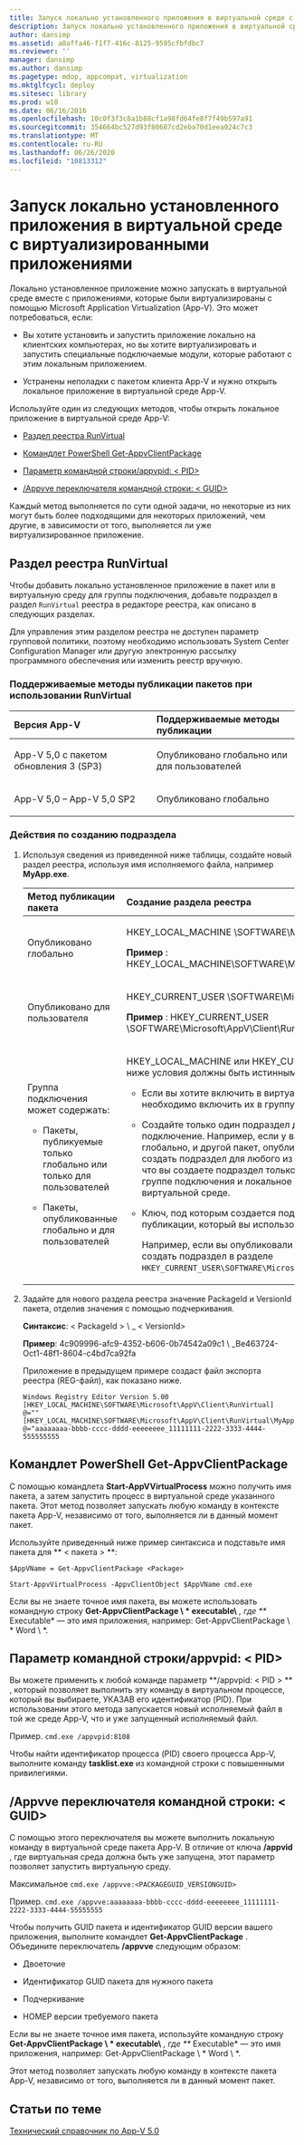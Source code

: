 ```yaml
---
title: Запуск локально установленного приложения в виртуальной среде с виртуализированными приложениями
description: Запуск локально установленного приложения в виртуальной среде с виртуализированными приложениями
author: dansimp
ms.assetid: a8affa46-f1f7-416c-8125-9595cfbfdbc7
ms.reviewer: ''
manager: dansimp
ms.author: dansimp
ms.pagetype: mdop, appcompat, virtualization
ms.mktglfcycl: deploy
ms.sitesec: library
ms.prod: w10
ms.date: 06/16/2016
ms.openlocfilehash: 10c0f3f3c8a1b88cf1a98fd64fe8f7f49b597a91
ms.sourcegitcommit: 354664bc527d93f80687cd2eba70d1eea024c7c3
ms.translationtype: MT
ms.contentlocale: ru-RU
ms.lasthandoff: 06/26/2020
ms.locfileid: "10813312"
---
```

# Запуск локально установленного приложения в виртуальной среде с виртуализированными приложениями


Локально установленное приложение можно запускать в виртуальной среде вместе с приложениями, которые были виртуализированы с помощью Microsoft Application Virtualization (App-V). Это может потребоваться, если:

-   Вы хотите установить и запустить приложение локально на клиентских компьютерах, но вы хотите виртуализировать и запустить специальные подключаемые модули, которые работают с этим локальным приложением.

-   Устранены неполадки с пакетом клиента App-V и нужно открыть локальное приложение в виртуальной среде App-V.

Используйте один из следующих методов, чтобы открыть локальное приложение в виртуальной среде App-V:

-   [Раздел реестра RunVirtual](#bkmk-runvirtual-regkey)

-   [Командлет PowerShell Get-AppvClientPackage](#bkmk-get-appvclientpackage-posh)

-   [Параметр командной строки/appvpid: &lt; PID&gt;](#bkmk-cl-switch-appvpid)

-   [/Appvve переключателя командной строки: &lt; GUID&gt;](#bkmk-cl-hook-switch-appvve)

Каждый метод выполняется по сути одной задачи, но некоторые из них могут быть более подходящими для некоторых приложений, чем другие, в зависимости от того, выполняется ли уже виртуализированное приложение.

## <a href="" id="bkmk-runvirtual-regkey"></a>Раздел реестра RunVirtual


Чтобы добавить локально установленное приложение в пакет или в виртуальную среду для группы подключения, добавьте подраздел в раздел `RunVirtual` реестра в редакторе реестра, как описано в следующих разделах.

Для управления этим разделом реестра не доступен параметр групповой политики, поэтому необходимо использовать System Center Configuration Manager или другую электронную рассылку программного обеспечения или изменить реестр вручную.

### <a href="" id="bkmk-"></a>Поддерживаемые методы публикации пакетов при использовании RunVirtual

<table>
<colgroup>
<col width="50%" />
<col width="50%" />
</colgroup>
<thead>
<tr class="header">
<th align="left">Версия App-V</th>
<th align="left">Поддерживаемые методы публикации</th>
</tr>
</thead>
<tbody>
<tr class="odd">
<td align="left"><p>App-V 5,0 с пакетом обновления 3 (SP3)</p></td>
<td align="left"><p>Опубликовано глобально или для пользователей</p></td>
</tr>
<tr class="even">
<td align="left"><p>App-V 5,0 – App-V 5,0 SP2</p></td>
<td align="left"><p>Опубликовано глобально</p></td>
</tr>
</tbody>
</table>

 

### Действия по созданию подраздела

1.  Используя сведения из приведенной ниже таблицы, создайте новый раздел реестра, используя имя исполняемого файла, например **MyApp.exe**.

    <table>
    <colgroup>
    <col width="50%" />
    <col width="50%" />
    </colgroup>
    <thead>
    <tr class="header">
    <th align="left">Метод публикации пакета</th>
    <th align="left">Создание раздела реестра</th>
    </tr>
    </thead>
    <tbody>
    <tr class="odd">
    <td align="left"><p>Опубликовано глобально</p></td>
    <td align="left"><p>HKEY_LOCAL_MACHINE \SOFTWARE\Microsoft\AppV\Client\RunVirtual</p>
    <p><strong>Пример </strong> : HKEY_LOCAL_MACHINE\SOFTWARE\Microsoft\AppV\Client\RunVirtual\MyApp.exe</p></td>
    </tr>
    <tr class="even">
    <td align="left"><p>Опубликовано для пользователя</p></td>
    <td align="left"><p>HKEY_CURRENT_USER \SOFTWARE\Microsoft\AppV\Client\RunVirtual</p>
    <p><strong>Пример </strong> : HKEY_CURRENT_USER \SOFTWARE\Microsoft\AppV\Client\RunVirtual\MyApp.exe</p></td>
    </tr>
    <tr class="odd">
    <td align="left"><p>Группа подключения может содержать:</p>
    <ul>
    <li><p>Пакеты, публикуемые только глобально или только для пользователей</p></li>
    <li><p>Пакеты, опубликованные глобально и для пользователей</p></li>
    </ul></td>
    <td align="left"><p>HKEY_LOCAL_MACHINE или HKEY_CURRENT_USER Key, но все перечисленные ниже условия должны быть истинными.</p>
    <ul>
    <li><p>Если вы хотите включить в виртуальную среду несколько пакетов, необходимо включить их в группу разрешенных подключений.</p></li>
    <li><p>Создайте только один подраздел для одного из пакетов в группе подключение. Например, если у вас есть один пакет, который опубликован глобально, и другой пакет, опубликованный для пользователя, вы можете создать подраздел для любого из этих пакетов, но не оба. Несмотря на то, что вы создаете подраздел только для одного из пакетов, все пакеты в группе подключения и локальное приложение будут доступны в виртуальной среде.</p></li>
    <li><p>Ключ, под которым создается подраздел, должен соответствовать методу публикации, который вы использовали для пакета.</p>
    <p>Например, если вы опубликовали пакет для пользователя, вы должны создать подраздел в разделе <code>HKEY_CURRENT_USER\SOFTWARE\Microsoft\AppV\Client\RunVirtual</code> .</p></li>
    </ul></td>
    </tr>
    </tbody>
    </table>

     

2.  Задайте для нового раздела реестра значение PackageId и VersionId пакета, отделив значения с помощью подчеркивания.

    **Синтаксис**: &lt; PackageId &gt; \ _ &lt; VersionId&gt;

    **Пример**: 4c909996-afc9-4352-b606-0b74542a09c1 \ _Be463724-Oct1-48f1-8604-c4bd7ca92fa

    Приложение в предыдущем примере создаст файл экспорта реестра (REG-файл), как показано ниже.

    ``` syntax
    Windows Registry Editor Version 5.00 
    [HKEY_LOCAL_MACHINE\SOFTWARE\Microsoft\AppV\Client\RunVirtual] 
    @="" 
    [HKEY_LOCAL_MACHINE\SOFTWARE\Microsoft\AppV\Client\RunVirtual\MyApp.exe] 
    @="aaaaaaaa-bbbb-cccc-dddd-eeeeeeee_11111111-2222-3333-4444-555555555
    ```

## <a href="" id="bkmk-get-appvclientpackage-posh"></a>Командлет PowerShell Get-AppvClientPackage


С помощью командлета **Start-AppVVirtualProcess** можно получить имя пакета, а затем запустить процесс в виртуальной среде указанного пакета. Этот метод позволяет запускать любую команду в контексте пакета App-V, независимо от того, выполняется ли в данный момент пакет.

Используйте приведенный ниже пример синтаксиса и подставьте имя пакета для ** &lt; пакета &gt; **:

`$AppVName = Get-AppvClientPackage <Package>`

`Start-AppvVirtualProcess -AppvClientObject $AppVName cmd.exe`

Если вы не знаете точное имя пакета, вы можете использовать командную строку **Get-AppvClientPackage \ * executable\\** <em> , где ** </em> Executable* — это имя приложения, например: Get-AppvClientPackage \ * Word \ *.

## <a href="" id="bkmk-cl-switch-appvpid"></a>Параметр командной строки/appvpid: &lt; PID&gt;


Вы можете применить к любой команде параметр **/appvpid: &lt; PID &gt; ** , который позволяет выполнить эту команду в виртуальном процессе, который вы выбираете, УКАЗАВ его идентификатор (PID). При использовании этого метода запускается новый исполняемый файл в той же среде App-V, что и уже запущенный исполняемый файл.

Пример. `cmd.exe /appvpid:8108`

Чтобы найти идентификатор процесса (PID) своего процесса App-V, выполните команду **tasklist.exe** из командной строки с повышенными привилегиями.

## <a href="" id="bkmk-cl-hook-switch-appvve"></a>/Appvve переключателя командной строки: &lt; GUID&gt;


С помощью этого переключателя вы можете выполнить локальную команду в виртуальной среде пакета App-V. В отличие от ключа **/appvid** , где виртуальная среда должна быть уже запущена, этот параметр позволяет запустить виртуальную среду.

Максимальное `cmd.exe /appvve:<PACKAGEGUID_VERSIONGUID>`

Пример. `cmd.exe /appvve:aaaaaaaa-bbbb-cccc-dddd-eeeeeeee_11111111-2222-3333-4444-55555555`

Чтобы получить GUID пакета и идентификатор GUID версии вашего приложения, выполните командлет **Get-AppvClientPackage** . Объедините переключатель **/appvve** следующим образом:

-   Двоеточие

-   Идентификатор GUID пакета для нужного пакета

-   Подчеркивание

-   НОМЕР версии требуемого пакета

Если вы не знаете точное имя пакета, используйте командную строку **Get-AppvClientPackage \ * executable\\** <em> , где ** </em> Executable* — это имя приложения, например: Get-AppvClientPackage \ * Word \ *.

Этот метод позволяет запускать любую команду в контексте пакета App-V, независимо от того, выполняется ли в данный момент пакет.






## Статьи по теме


[Технический справочник по App-V 5.0](technical-reference-for-app-v-50.md)

 

 





